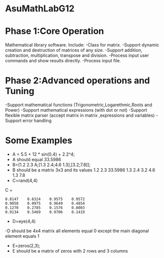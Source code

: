 # AsuMathLabG12
# Phase 1:Core Operation
Mathematical library software.
Include:
 -Class for matrix.
 -Support dynamic creation and destruction of matrices of any size.
 -Support addition, subtraction, multiplication, transpose and division.
 -Process input user commands and show results directly.
 -Process input file.

# Phase 2:Advanced operations and Tuning
-Support mathematical functions (Trigonometric,Logarethmic,Roots and Power)
-Support mathematical expressions (with dot or not)
-Support flexible matrix parser (accept matrix in matrix ,expressions and variables)
-Support error handling

#  Some Examples
- A = 5.5 + 12 * sin(0.4) + 2.2^4;
- A should equal 33.5986
- B=[1.2 2.3 A;[1.3 2.4;4.6 1.3],[3.2;7.8]];
- B should be a matrix 3x3 and its values 1.2 2.3 33.5986
                                          1.3 2.4 3.2
                                          4.6 1.3 7.8
- C=rand(4,4)

C =

    0.8147    0.6324    0.9575    0.9572
    0.9058    0.0975    0.9649    0.4854
    0.1270    0.2785    0.1576    0.8003
    0.9134    0.5469    0.9706    0.1419
    

- D=eye(4,4)

-D should be 4x4 matrix all elements equal 0 except the main diagonal element equals 1

- E=zeros(2,3);
- E should be a matrix of zeros with 2 rows and 3 columns   

       
